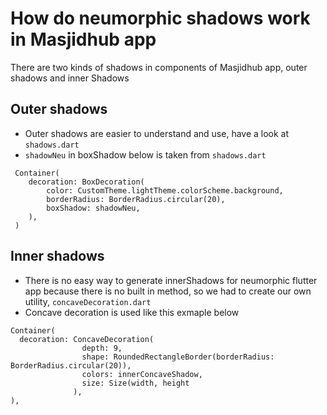 # How do neumorphic shadows work in Masjidhub app

There are two kinds of shadows in components of Masjidhub app, outer shadows and inner Shadows

## Outer shadows

- Outer shadows are easier to understand and use, have a look at `shadows.dart`
- `shadowNeu` in boxShadow below is taken from `shadows.dart`

```
 Container(
    decoration: BoxDecoration(
        color: CustomTheme.lightTheme.colorScheme.background,
        borderRadius: BorderRadius.circular(20),
        boxShadow: shadowNeu,
    ),
 )
```

## Inner shadows

- There is no easy way to generate innerShadows for neumorphic flutter app because there is no built in method, so we had to create our own utility, `concaveDecoration.dart`
- Concave decoration is used like this exmaple below

```
Container(
  decoration: ConcaveDecoration(
                depth: 9,
                shape: RoundedRectangleBorder(borderRadius: BorderRadius.circular(20)),
                colors: innerConcaveShadow,
                size: Size(width, height
              ),
),
```
